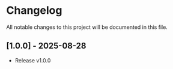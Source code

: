 # Changelog
All notable changes to this project will be documented in this file.

## [1.0.0] - 2025-08-28
- Release v1.0.0